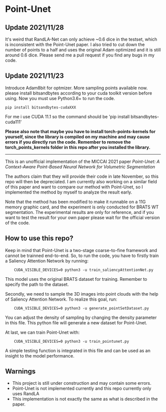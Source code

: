 # Point-Unet 

## Update 2021/11/28

It's weird that RandLA-Net can only achieve ~0.6 dice in the testset, which is inconsistent with the Point-Unet paper. I also tried to cut down the number of points to a half and uses the original Adam optimized and it is still around 0.6 dice. Please send me a pull request if you find any bugs in my code.

## Update 2021/11/23

Introduce Adam8bit for optmizer. More sampling points available now. please install bitsandbytes according to your cuda toolkit version before using. Now you must use Python3.6+ to run the code.

```
pip install bitsandbytes-cudaXXX
```

For me i use CUDA 11.1 so the command should be 'pip install bitsandbytes-cuda111'

**Please also note that maybe you have to install torch-points-kernels for yourself, since the library is compiled on my machine and may cause errors if you directly run the code. Remember to remove the torch_points_kernels folder in this repo after you installed the library.**

---

This is an unofficial implementation of the MICCAI 2021 paper *Point-Unet: A Context-Aware Point-Based Neural Network for Volumetric Segmentation*

The authors claim that they will provide their code in late November, so this repo will then be depreciated. I am currently also working on a similar field of this paper and want to compare our method with Point-Unet, so I implemented the method by myself to analyze the result early. 

Note that the method has been modified to make it runnable on a 11G memory graphic card, and the experiment is only conducted for BRATS WT segmentation. The experimental results are only for reference, and if you want to test the result for your own paper please wait for the official version of the code.

## How to use this repo?

Keep in mind that Point-Unet is a two-stage coarse-to-fine framework and cannot be trainned end-to-end. So, to run the code, you have to firstly train a Saliency Attention Network by running:

```
    CUDA_VISIBLE_DEVICES=0 python3 -u train_saliencyAttentionNet.py
```

This model uses the original BRATS dataset for training. Remember to specify the path to the dataset.

Secondly, we need to sample the 3D images into point clouds with the help of Saliency Attention Network. To realize this goal, run:

```
    CUDA_VISIBLE_DEVICES=0 python3 -u generate_pointSetDataset.py
```

You can adjust the density of sampling by changing the density parameter in this file. This python file will generate a new dataset for Point-Unet.

At last, we can train Point-Unet with:
```
    CUDA_VISIBLE_DEVICES=0 python3 -u train_pointunet.py
```

A simple testing function is integrated in this file and can be used as an insight to the model performance.

## Warnings

- This project is still under construction and may contain some errors.
- Point-Unet is not implemented currently and this repo currently only uses RandLA
- This implementation is not exactly the same as what is described in the paper.